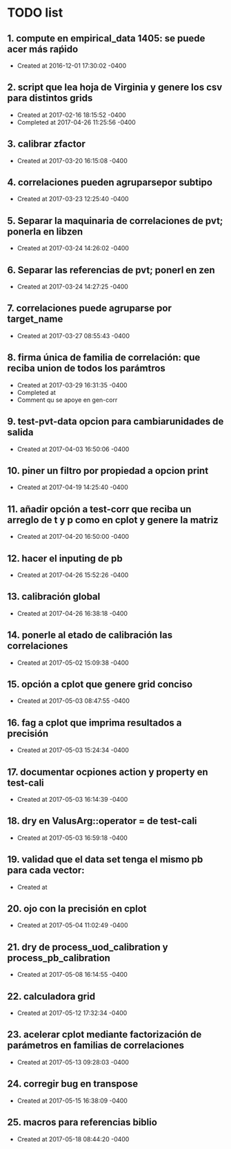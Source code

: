 # TODO list
## 1. compute en empirical_data 1405: se puede acer más raṕido
- Created at   2016-12-01 17:30:02 -0400

## 2. script que lea hoja de Virginia y genere los csv para distintos grids
- Created at   2017-02-16 18:15:52 -0400
- Completed at 2017-04-26 11:25:56 -0400

## 3. calibrar zfactor
- Created at   2017-03-20 16:15:08 -0400

## 4. correlaciones pueden agruparsepor subtipo
- Created at   2017-03-23 12:25:40 -0400

## 5. Separar la maquinaria de correlaciones de pvt; ponerla en libzen
- Created at   2017-03-24 14:26:02 -0400

## 6. Separar las referencias de pvt; ponerl en zen
- Created at   2017-03-24 14:27:25 -0400

## 7. correlaciones puede agruparse por target_name
- Created at   2017-03-27 08:55:43 -0400

## 8. firma única de familia de correlación: que reciba union de todos los parámtros
- Created at   2017-03-29 16:31:35 -0400
- Completed at 
- Comment      qu se apoye en gen-corr

## 9. test-pvt-data opcion para cambiarunidades de salida
- Created at   2017-04-03 16:50:06 -0400

## 10. piner un filtro por propiedad a opcion print
- Created at   2017-04-19 14:25:40 -0400

## 11. añadir opción a test-corr que reciba un arreglo de t y p como en cplot y genere la matriz
- Created at   2017-04-20 16:50:00 -0400

## 12. hacer el inputing de pb
- Created at   2017-04-26 15:52:26 -0400

## 13. calibración global
- Created at   2017-04-26 16:38:18 -0400

## 14. ponerle al etado de calibración las correlaciones
- Created at   2017-05-02 15:09:38 -0400

## 15. opción a cplot que genere grid conciso
- Created at   2017-05-03 08:47:55 -0400

## 16. fag a cplot que imprima resultados a precisión
- Created at   2017-05-03 15:24:34 -0400

## 17. documentar ocpiones action y property en test-cali
- Created at   2017-05-03 16:14:39 -0400

## 18. dry en ValusArg::operator = de test-cali
- Created at   2017-05-03 16:59:18 -0400

## 19. validad que el data set tenga el mismo pb para cada vector: 
- Created at   

## 20. ojo con la precisión en cplot
- Created at   2017-05-04 11:02:49 -0400

## 21. dry de process_uod_calibration y process_pb_calibration
- Created at   2017-05-08 16:14:55 -0400

## 22. calculadora grid
- Created at   2017-05-12 17:32:34 -0400

## 23. acelerar cplot mediante factorización de parámetros en familias de correlaciones
- Created at   2017-05-13 09:28:03 -0400

## 24. corregir bug en transpose
- Created at   2017-05-15 16:38:09 -0400

## 25. macros para referencias biblio
- Created at   2017-05-18 08:44:20 -0400

